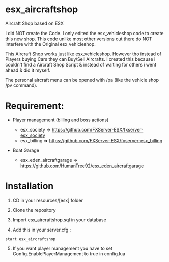 # esx_aircraftshop
Aircraft Shop based on ESX

I did NOT create the Code. I only edited the esx_vehicleshop code to create this new shop. This code unlike most other versions out there do NOT interfere with the Original esx_vehicleshop.

This Aircraft Shop works just like esx_vehicleshop. However tho instead of Players buying Cars they can Buy/Sell Aircrafts. I created this because i couldn't find a Aircraft Shop Script & instead of waiting for others i went ahead & did it myself. 

The personal aircraft menu can be opened with /pa (like the vehicle shop /pv command).

# Requirement:

* Player management (billing and boss actions)
  * esx_society => https://github.com/FXServer-ESX/fxserver-esx_society
  * esx_billing => https://github.com/FXServer-ESX/fxserver-esx_billing
  
* Boat Garage
  * esx_eden_aircraftgarage => https://github.com/HumanTree92/esx_eden_aircraftgarage

# Installation

1) CD in your resources/[esx] folder
2) Clone the repository
3) Import esx_aircraftshop.sql in your database

4) Add this in your server.cfg :

```
start esx_aircraftshop
```
5) If you want player management you have to set Config.EnablePlayerManagement to true in config.lua
